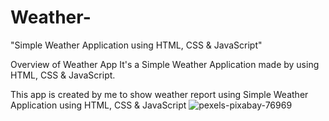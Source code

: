 # Weather-
"Simple Weather Application using HTML, CSS & JavaScript"

Overview of Weather App
It's a Simple Weather Application made by using HTML, CSS & JavaScript.

This app is created by me to show weather report using Simple Weather Application using HTML, CSS & JavaScript
![pexels-pixabay-76969](https://github.com/Vaibhav15Rj/Weather-/assets/113821872/9a8dd634-ddbe-407d-a808-5e4856fad678)
